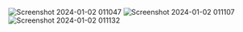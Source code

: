 ![Screenshot 2024-01-02 011047](https://github.com/Chetan-Salunke/Brotomotiv_website/assets/85216632/9930b853-a8cc-4f6b-9fd9-8995bb975f4d)
![Screenshot 2024-01-02 011107](https://github.com/Chetan-Salunke/Brotomotiv_website/assets/85216632/d33a91b4-c1cb-4da1-a211-b00c81bb7d5e)
![Screenshot 2024-01-02 011132](https://github.com/Chetan-Salunke/Brotomotiv_website/assets/85216632/e4f21e0a-2498-45e2-9755-884915b3f4e8)
